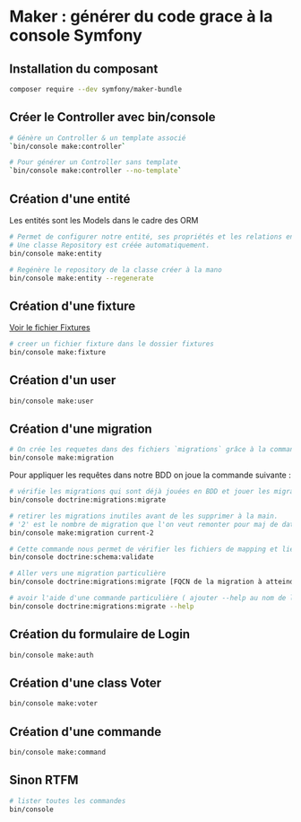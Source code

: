 # Maker : générer du code grace à la console Symfony

## Installation du composant

```sh
composer require --dev symfony/maker-bundle
```

## Créer le Controller avec bin/console

```sh
# Génère un Controller & un template associé
`bin/console make:controller`

# Pour générer un Controller sans template
`bin/console make:controller --no-template` 
```

## Création d'une entité

Les entités sont les Models dans le cadre des ORM

```sh
# Permet de configurer notre entité, ses propriétés et les relations entre entités.U
# Une classe Repository est créée automatiquement.
bin/console make:entity
```

```sh
# Regénère le repository de la classe créer à la mano
bin/console make:entity --regenerate
```
## Création d'une fixture

[Voir le fichier Fixtures](symfony/fixtures.md)

```sh
# creer un fichier fixture dans le dossier fixtures
bin/console make:fixture
```

## Création d'un user

```sh
bin/console make:user
```

## Création d'une migration

```sh
# On crée les requetes dans des fichiers `migrations` grâce à la commande :
bin/console make:migration
```

Pour appliquer les requêtes dans notre BDD on joue la commande suivante :
```sh
# vérifie les migrations qui sont déjà jouées en BDD et jouer les migrations manquantes.
bin/console doctrine:migrations:migrate
```
```sh
# retirer les migrations inutiles avant de les supprimer à la main.
# '2' est le nombre de migration que l'on veut remonter pour maj de database`.
bin/console make:migration current-2
```

```sh
# Cette commande nous permet de vérifier les fichiers de mapping et lien avec database :
bin/console doctrine:schema:validate
```

```sh
# Aller vers une migration particulière
bin/console doctrine:migrations:migrate [FQCN de la migration à atteindre]
```
```sh
# avoir l'aide d'une commande particulière ( ajouter --help au nom de la commande )
bin/console doctrine:migrations:migrate --help
```

## Création du formulaire de Login 

```sh
bin/console make:auth
```

## Création d'une class Voter 

```sh
bin/console make:voter
```

## Création d'une commande

```sh
bin/console make:command
```

## Sinon RTFM

```sh
# lister toutes les commandes
bin/console
```
